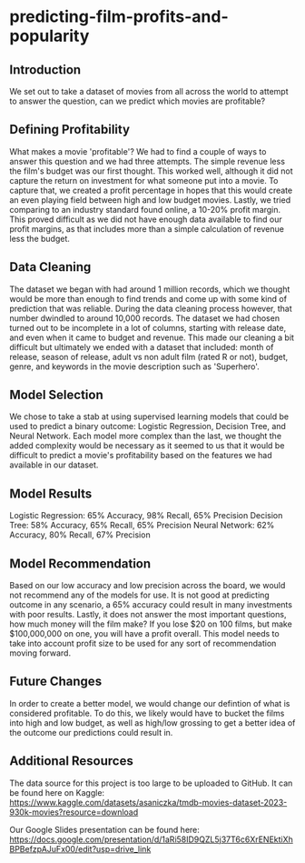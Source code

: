 # predicting-film-profits-and-popularity

## Introduction

We set out to take a dataset of movies from all across the world to attempt to answer the question, can we predict which movies are profitable?

## Defining Profitability
What makes a movie 'profitable'? We had to find a couple of ways to answer this question and we had three attempts. The simple revenue less the film's budget was our first thought. This worked well, although it did not capture the return on investment for what someone put into a movie. To capture that, we created a profit percentage in hopes that this would create an even playing field between high and low budget movies. Lastly, we tried comparing to an industry standard found online, a 10-20% profit margin. This proved difficult as we did not have enough data available to find our profit margins, as that includes more than a simple calculation of revenue less the budget.

## Data Cleaning

The dataset we began with had around 1 million records, which we thought would be more than enough to find trends and come up with some kind of prediction that was reliable. During the data cleaning process however, that number dwindled to around 10,000 records. The dataset we had chosen turned out to be incomplete in a lot of columns, starting with release date, and even when it came to budget and revenue. This made our cleaning a bit difficult but ultimately we ended with a dataset that included: month of release, season of release, adult vs non adult film (rated R or not), budget, genre, and keywords in the movie description such as 'Superhero'. 

## Model Selection

We chose to take a stab at using supervised learning models that could be used to predict a binary outcome: Logistic Regression, Decision Tree, and Neural Network. Each model more complex than the last, we thought the added complexity would be necessary as it seemed to us that it would be difficult to predict a movie's profitability based on the features we had available in our dataset. 

## Model Results

Logistic Regression: 65% Accuracy, 98% Recall, 65% Precision
Decision Tree: 58% Accuracy, 65% Recall, 65% Precision
Neural Network: 62% Accuracy, 80% Recall, 67% Precision

## Model Recommendation
Based on our low accuracy and low precision across the board, we would not recommend any of the models for use. It is not good at predicting outcome in any scenario, a 65% accuracy could result in many investments with poor results. Lastly, it does not answer the most important questions, how much money will the film make? If you lose $20 on 100 films, but make $100,000,000 on one, you will have a profit overall. This model needs to take into account profit size to be used for any sort of recommendation moving forward. 

## Future Changes
In order to create a better model, we would change our defintion of what is considered profitable. To do this, we likely would have to bucket the films into high and low budget, as well as high/low grossing to get a better idea of the outcome our predictions could result in. 

## Additional Resources
The data source for this project is too large to be uploaded to GitHub. It can be found here on Kaggle: https://www.kaggle.com/datasets/asaniczka/tmdb-movies-dataset-2023-930k-movies?resource=download

Our Google Slides presentation can be found here: https://docs.google.com/presentation/d/1aRi58ID9QZL5j37T6c6XrENEktiXhBPBefzpAJuFx00/edit?usp=drive_link
